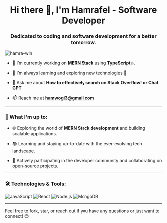 <h1 align="center">Hi there 👋, I'm Hamrafel - Software Developer</h1>

<h3 align="center">Dedicated to coding and software development for a better tomorrow.</h3>

<p align="left"> <img src="https://komarev.com/ghpvc/?username=hamra-win&label=Profile%20views&color=0e75b6&style=flat" alt="hamra-win" /> </p>



- 🔭 I’m currently working on **MERN Stack** using **TypeScript**🔥.

- 🌱 I’m always learning and exploring new technologies 🚀

- 💬 Ask me about **How to effectively search on Stack Overflow! or Chat GPT**

- 📫 Reach me at **hamwogi3@gmail.com**

---

### 🚀 What I'm up to:

- 🌐 Exploring the world of **MERN Stack development** and building scalable applications.

- 📚 Learning and staying up-to-date with the ever-evolving tech landscape.

- 🤝 Actively participating in the developer community and collaborating on open-source projects.

---

### 🛠️ Technologies & Tools:

![JavaScript](https://img.shields.io/badge/JavaScript-ES6-yellow)
![React](https://img.shields.io/badge/React-JS-blue)
![Node.js](https://img.shields.io/badge/Node.js-Backend-green)
![MongoDB](https://img.shields.io/badge/MongoDB-Database-brightgreen)

---

Feel free to fork, star, or reach out if you have any questions or just want to connect! 😊
